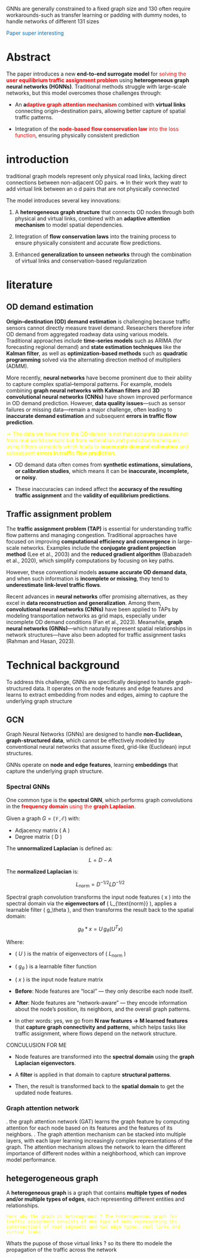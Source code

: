  GNNs are generally constrained to a fixed graph size and 130 often require workarounds-such as transfer learning or padding with dummy nodes, to handle networks of different 131 sizes

<span style="color:rgb(0, 112, 192)">Paper super interesting </span>
# Abstract 

 The paper introduces a new **end-to-end surrogate model** for <span style="color:rgb(255, 0, 0)">solving the <b>user equilibrium traffic assignment problem</b></span> using **heterogeneous graph neural networks (HGNNs)**. Traditional methods struggle with large-scale networks, but this model overcomes those challenges through:

- An **a<span style="color:rgb(255, 0, 0)">daptive graph attention mechanism**</span> combined with **virtual links** connecting origin–destination pairs, allowing better capture of spatial traffic patterns.
    
- Integration of the <span style="color:rgb(255, 0, 0)"><b>node-based flow conservation law</b> into the loss function</span>, ensuring physically consistent prediction


# introduction


 traditional graph models represent only physical road links, lacking direct connections between non-adjacent OD pairs. 
 => In their work they watr to add virtual link between an o d pairs that are not physically connected 

The model introduces several key innovations:

1. A **heterogeneous graph structure** that connects OD nodes through both physical and virtual links, combined with an **adaptive attention mechanism** to model spatial dependencies.
    
2. Integration of **flow conservation laws** into the training process to ensure physically consistent and accurate flow predictions.
    
3. Enhanced **generalization to unseen networks** through the combination of virtual links and conservation-based regularization

# literature

## OD demand estimation

**Origin–destination (OD) demand estimation** is challenging because traffic sensors cannot directly measure travel demand. Researchers therefore infer OD demand from aggregated roadway data using various models. Traditional approaches include **time-series models** such as ARIMA (for forecasting regional demand) and **state estimation techniques** like the **Kalman filter**, as well as **optimization-based methods** such as **quadratic programming** solved via the alternating direction method of multipliers (ADMM).

More recently, **neural networks** have become prominent due to their ability to capture complex spatial–temporal patterns. For example, models combining **graph neural networks with Kalman filters** and **3D convolutional neural networks (CNNs)** have shown improved performance in OD demand prediction. However, **data quality issues**—such as sensor failures or missing data—remain a major challenge, often leading to **inaccurate demand estimation** and subsequent **errors in traffic flow prediction**.

<span style="color:rgb(255, 255, 0)">=> The data we have from the OD deman is not that accurate cause its not from real world sensors but from estimation and prediction techniques using filtters ai models which leads to <b>inaccurate demand estimation</b> and subsequent <b>errors in traffic flow prediction</b>.</span>

- OD demand data often comes from **synthetic estimations, simulations, or calibration studies**, which means it can be **inaccurate, incomplete, or noisy**.
    
- These inaccuracies can indeed affect the **accuracy of the resulting traffic assignment** and the **validity of equilibrium predictions**.

## Traffic assignment problem
The **traffic assignment problem (TAP)** is essential for understanding traffic flow patterns and managing congestion. Traditional approaches have focused on improving **computational efficiency and convergence** in large-scale networks. Examples include the **conjugate gradient projection method** (Lee et al., 2003) and the **reduced gradient algorithm** (Babazadeh et al., 2020), which simplify computations by focusing on key paths.

However, these conventional models **assume accurate OD demand data**, and when such information is **incomplete or missing**, they tend to **underestimate link-level traffic flows**.

Recent advances in **neural networks** offer promising alternatives, as they excel in **data reconstruction and generalization**. Among them, **convolutional neural networks (CNNs)** have been applied to TAPs by modeling transportation networks as grid maps, especially under incomplete OD demand conditions (Fan et al., 2023). Meanwhile, **graph neural networks (GNNs)**—which naturally represent spatial relationships in network structures—have also been adopted for traffic assignment tasks (Rahman and Hasan, 2023).


# Technical background 

To address this challenge, GNNs are specifically designed to handle graph-structured data. It operates on the node features and edge features and learns to extract embedding from nodes and edges, aiming to capture the underlying graph structure

## GCN 
Graph Neural Networks (GNNs) are designed to handle **non-Euclidean, graph-structured data**, which cannot be effectively modeled by conventional neural networks that assume fixed, grid-like (Euclidean) input structures.

GNNs operate on **node and edge features**, learning **embeddings** that capture the underlying graph structure.

### Spectral GNNs

One common type is the **spectral GNN**, which performs graph convolutions in the <span style="color:rgb(255, 0, 0)"><b>frequency domain</b> using the <b>graph Laplacian</b>.</span>

Given a graph  ${G} = (\mathcal{V}, \mathcal{E})$ with:

- Adjacency matrix \( A \)
- Degree matrix \( D \)

The **unnormalized Laplacian** is defined as:

$$
L = D - A
$$

The **normalized Laplacian** is:

$$
L_{\text{norm}} = D^{-1/2} L D^{-1/2}
$$

Spectral graph convolution transforms the input node features \( x \) into the spectral domain via the **eigenvectors of** \( L_{\text{norm}} \), applies a learnable filter \( g_\theta \), and then transforms the result back to the spatial domain:

$$
g_\theta * x = U \, g_\theta(U^T x)
$$

Where:

- \( $U$ \) is the matrix of eigenvectors of \( $L_{\text{norm}}$ \)
- \( $g_\theta$ \) is a learnable filter function
- \( $x$ \) is the input node feature matrix


- **Before**: Node features are “local” — they only describe each node itself.
    
- **After**: Node features are “network-aware” — they encode information about the node’s position, its neighbors, and the overall graph patterns.
    
- In other words: yes, we go from **N raw features → M learned features** that **capture graph connectivity and patterns**, which helps tasks like traffic assignment, where flows depend on the network structure.


 CONCULUSION FOR ME 
- Node features are transformed into the **spectral domain** using the **graph Laplacian eigenvectors**.
    
- A **filter** is applied in that domain to capture **structural patterns**.
    
- Then, the result is transformed back to the **spatial domain** to get the updated node features.




### Graph attention network
. the graph attention network (GAT) learns the graph feature by computing attention  for each node based on its features and the features of its neighbors.
. The graph attention mechanism can be stacked into multiple layers, with each layer learning increasingly complex representations of the graph. The attention mechanism allows the network to learn the different importance of different nodes within a neighborhood, which can improve model performance. 


## hetegerogeneous graph 

A **heterogeneous graph** is a graph that contains **multiple types of nodes and/or multiple types of edges**, each representing different entities and relationships.

<span style="color:rgb(255, 255, 0)">`here why the graph is heterogenous ? The heterogeneous graph for traffic assignment consists of one type of node representing the intersections of road segments and two edge types: real links and virtual links`</span>

Whats the pupose of those virtual links ?  so its there tto modele the propagation of the traffic across the network 

